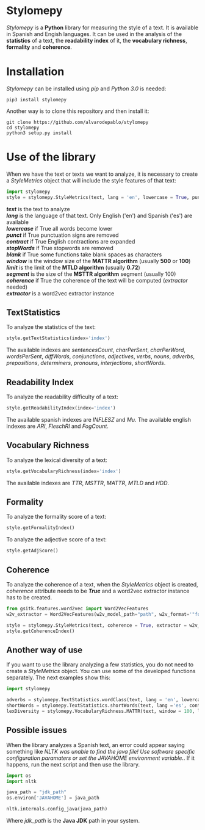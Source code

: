 # Stylomepy

*Stylomepy* is a **Python** library for measuring the style of a text. It is available in Spanish and Engish languages.
It can be used in the analysis of the **statistics** of a text, the **readability index** of it, the **vocabulary richness**, **formality** and **coherence**.


# Installation

*Stylomepy* can be installed using *pip* and *Python 3.0* is needed:
```
pip3 install stylomepy
```

Another way is to clone this repository and then install it:
```
git clone https://github.com/alvarodepablo/stylomepy
cd stylomepy
python3 setup.py install
```

# Use of the library

When we have the text or texts we want to analyze, it is necessary to create a *StyleMetrics* object that will include the style features of that text:
```python
import stylomepy
style = stylomepy.StyleMetrics(text, lang = 'en', lowercase = True, punct = True, contract = True, stopWords = False, blank = False, window = 500, limit = 0.72, segment=100, coherence= False, extractor = None)
```
***text*** is the text to analyze<br/>
***lang*** is the language of that text. Only English ('en') and Spanish ('es') are available<br/>
***lowercase*** if True all words become lower<br/>
***punct*** if True punctuation signs are removed<br/>
***contract*** if True English contractions are expanded<br/>
***stopWords*** if True stopwords are removed<br/>
***blank*** if True some functions take blank spaces as characters<br/>
***window*** is the window size of the **MATTR algorithm** (usually **500** or **100**)<br/>
***limit*** is the limit of the **MTLD algorithm** (usually **0.72**)<br/>
***segment*** is the size of the **MSTTR algorithm** segment (usually 100)<br/>
***coherence*** if True the coherence of the text will be computed (*extractor* needed)<br/>
***extractor*** is a word2vec extractor instance<br/>


## TextStatistics

To analyze the statistics of the text:
```python
style.getTextStatistics(index='index')
```
The available indexes are *sentencesCount*, *charPerSent*, *charPerWord*, *wordsPerSent*, *diffWords*, *conjunctions*, *adjectives*, *verbs*,  *nouns*, *adverbs*, *prepositions*, *determiners*, *pronouns*, *interjections*, *shortWords*.

## Readability Index

To analyze the readability difficulty of a text:
```python
style.getReadabilityIndex(index='index')
```
The available spanish indexes are *INFLESZ* and *Mu*. The available english indexes are *ARI*, *FleschRI* and *FogCount*.

## Vocabulary Richness

To analyze the lexical diversity of a text:
```python
style.getVocabularyRichness(index='index')
```
The available indexes are *TTR*, *MSTTR*, *MATTR*, *MTLD* and *HDD*.

## Formality

To analyze the formality score of a text:
```python
style.getFormalityIndex()
```
To analyze the adjective score of a text:
```python
style.getAdjScore()
```

## Coherence
To analyze the coherence of a text, when the *StyleMetrics* object is created, *coherence* attribute needs to be ***True*** and a word2vec extractor instance has to be created.
```python
from gsitk.features.word2vec import Word2VecFeatures
w2v_extractor = Word2VecFeatures(w2v_model_path="path", w2v_format='"format"', convolution=[1,0,0])

style = stylomepy.StyleMetrics(text, coherence = True, extractor = w2v_extractor)
style.getCoherenceIndex()
```

## Another way of use
If you want to use the library analyzing a few statistics, you do not need to create a *StyleMetrics* object. You can use some of the developed functions separately. The next examples show this:
```python
import stylomepy

adverbs = stylomepy.TextStatistics.wordClass(text, lang = 'en', lowercase = True, contract = False, punct = True, stopWords = False)[4]
shortWords = stylomepy.TextStatistics.shortWords(text, lang ='es', contract = True, stopWords = True)
lexDiversity = stylomepy.VocabularyRichness.MATTR(text, window = 100, lang = 'es', lowercase = True, punct = True, contract = True, stopWords = False)
```

## Possible issues
When the library analyzes a Spanish text, an error could appear saying something like *NLTK was unable to find the java file!
Use software specific configuration paramaters or set the JAVAHOME environment variable.*. If it happens, run the next script and then use the library.
```python
import os
import nltk

java_path = "jdk_path"
os.environ['JAVAHOME'] = java_path

nltk.internals.config_java(java_path)

```
Where *jdk_path* is the **Java JDK** path in your system.


